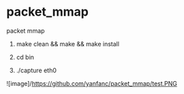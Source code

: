 # packet_mmap
packet mmap

1. make clean && make && make install

2. cd bin

3. ./capture eth0

![image]/https://github.com/yanfanc/packet_mmap/test.PNG

